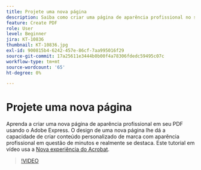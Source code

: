 ```yaml
---
title: Projete uma nova página
description: Saiba como criar uma página de aparência profissional no seu PDF usando o Adobe Express
feature: Create PDF
role: User
level: Beginner
jira: KT-10836
thumbnail: KT-10836.jpg
exl-id: 900815b4-6242-457e-86cf-7aa995016f29
source-git-commit: 17a25611e3444b0b00f4a78306fdedc59495c07c
workflow-type: tm+mt
source-wordcount: '65'
ht-degree: 0%

---
```


# Projete uma nova página

Aprenda a criar uma nova página de aparência profissional em seu PDF usando o Adobe Express. O design de uma nova página lhe dá a capacidade de criar conteúdo personalizado de marca com aparência profissional em questão de minutos e realmente se destaca. Este tutorial em vídeo usa a [Nova experiência do Acrobat](new-workspace.md).

>[!VIDEO](https://video.tv.adobe.com/v/347331?enablevpops&quality=12&learn=on&hidetitle=true)
